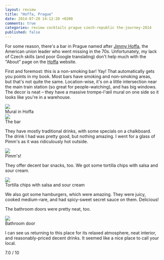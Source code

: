 ```yaml
---
layout: review
title: "Hoffa, Prague"
date: 2014-07-20 14:12:20 +0200
comments: true
categories: review cocktails prague czech-republic the-journey-2014
published: false
---
```


<div itemprop="description">

  <p>For some reason, there's a bar in Prague named after <a href="http://en.wikipedia.org/wiki/Jimmy_Hoffa">Jimmy Hoffa</a>, the American union leader who went missing in the 70s. Unfortunately, my lack of Czech skills (and poor Google translating) don't help much with the "About" page on the <a href="http://hoffa.cz"><span itemprop="itemreviewed">Hoffa</span></a> website.</p>

  <p>First and foremost: this is a non-smoking bar! Yay! That automatically gets you points in my book. Most bars have smoking and non-smoking areas, but that's not quite the same. Location-wise, it's on a little intersection near the main train station (so great for people-watching), and has big windows. The decor is neat – they have a massive trompe-l'œil mural on one side so it looks like you're in a warehouse.</p>

  <div class="img">
    <img src="/images/the-journey/prague/cocktails/hoffa-mural.jpg">
    <div class="alt">Mural in Hoffa</div>
  </div>

  <div class="img">
    <img src="/images/the-journey/prague/cocktails/hoffa-bar.jpg">
    <div class="alt">The bar</div>
  </div>

  <p>They have mostly traditional drinks, with some specials on a chalkboard. The drink I had was pretty good, but nothing amazing. I went for a glass of Pimm's as it was ridiculously hot outside.</p>

  <div class="img">
    <img src="/images/the-journey/prague/cocktails/hoffa-pimms.jpg">
    <div class="alt">Pimm's!</div>
  </div>

  <p>They offer decent bar snacks, too. We got some tortilla chips with salsa and sour cream.</p>

  <div class="img">
    <img src="/images/the-journey/prague/cocktails/hoffa-tortillas.jpg">
    <div class="alt">Tortilla chips with salsa and sour cream</div>
  </div>

  <p>We also got some hamburgers, which were amazing. They were juicy, cooked medium-rare, and had spicy-sweet secret sauce on them. Delicious!</p>

  <p>The bathroom doors were pretty neat, too.</p>

  <div class="img">
    <img src="/images/the-journey/prague/cocktails/hoffa-bathroom.jpg">
    <div class="alt">Bathroom door</div>
  </div>

  <p><span itemprop="summary">I can see us returning to this place for its relaxed atmosphere, neat interior, and reasonably-priced decent drinks. It seemed like a nice place to call your local.</span></p>

  <p class="score">
    <span itemprop="rating" itemscope itemtype="http://data-vocabulary.org/Rating">
      <span itemprop="value">7.0</span> 
      <meta itemprop="best" content="10"/> / 10
    </span> 
  </p>
  
</div>